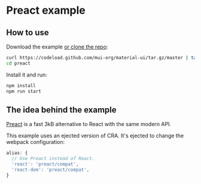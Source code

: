 # Preact example

## How to use

Download the example [or clone the repo](https://github.com/mui-org/material-ui):

```sh
curl https://codeload.github.com/mui-org/material-ui/tar.gz/master | tar -xz --strip=2  material-ui-master/examples/preact
cd preact
```

Install it and run:

```sh
npm install
npm run start
```

## The idea behind the example

[Preact](https://github.com/developit/preact) is a fast 3kB alternative to React with the same modern API.

This example uses an ejected version of CRA.
It's ejected to change the webpack configuration:

```js
alias: {
  // Use Preact instead of React.
  'react': 'preact/compat',
  'react-dom': 'preact/compat',
}
```

